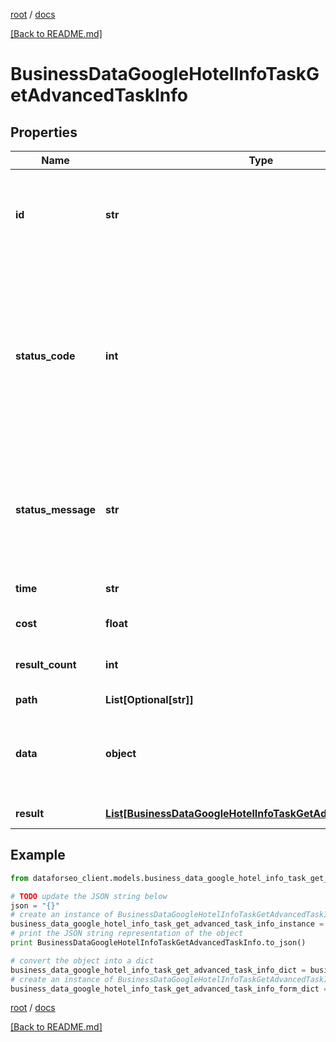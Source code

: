[root](./../ "root") / [docs](./ "docs")

[[Back to README.md]](./../README.md "[Back to README.md]")

# BusinessDataGoogleHotelInfoTaskGetAdvancedTaskInfo

## Properties

Name | Type | Description | Notes
------------ | ------------- | ------------- | -------------
**id** | **str** | task identifier unique task identifier in our system in the UUID format | [optional]
**status_code** | **int** | status code of the task generated by DataForSEO, can be within the following range: 10000-60000 you can find the full list of the response codes here | [optional]
**status_message** | **str** | informational message of the task you can find the full list of general informational messages here | [optional]
**time** | **str** | execution time, seconds | [optional]
**cost** | **float** | total tasks cost, USD | [optional]
**result_count** | **int** | number of elements in the result array | [optional]
**path** | **List[Optional[str]]** | URL path | [optional]
**data** | **object** | contains the same parameters that you specified in the POST request | [optional]
**result** | [**List[BusinessDataGoogleHotelInfoTaskGetAdvancedResultInfo]**](BusinessDataGoogleHotelInfoTaskGetAdvancedResultInfo.md) | array of results | [optional]

## Example

```python
from dataforseo_client.models.business_data_google_hotel_info_task_get_advanced_task_info import BusinessDataGoogleHotelInfoTaskGetAdvancedTaskInfo

# TODO update the JSON string below
json = "{}"
# create an instance of BusinessDataGoogleHotelInfoTaskGetAdvancedTaskInfo from a JSON string
business_data_google_hotel_info_task_get_advanced_task_info_instance = BusinessDataGoogleHotelInfoTaskGetAdvancedTaskInfo.from_json(json)
# print the JSON string representation of the object
print BusinessDataGoogleHotelInfoTaskGetAdvancedTaskInfo.to_json()

# convert the object into a dict
business_data_google_hotel_info_task_get_advanced_task_info_dict = business_data_google_hotel_info_task_get_advanced_task_info_instance.to_dict()
# create an instance of BusinessDataGoogleHotelInfoTaskGetAdvancedTaskInfo from a dict
business_data_google_hotel_info_task_get_advanced_task_info_form_dict = business_data_google_hotel_info_task_get_advanced_task_info.from_dict(business_data_google_hotel_info_task_get_advanced_task_info_dict)
```

  

[root](./../ "root") / [docs](./ "docs")

[[Back to README.md]](./../README.md "[Back to README.md]")